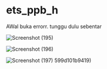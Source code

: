 # ets_ppb_h

AWal buka errorr. tunggu dulu sebentar

![Screenshot (195)](https://github.com/FathanAbi/ets_ppb_h/assets/90834092/fac032a6-8893-4895-b505-89fbb99d6623)

![Screenshot (196)](https://github.com/FathanAbi/ets_ppb_h/assets/90834092/95f3014a-ed42-4069-9cb8-6e82d0ccbdf6)


![Screenshot (197)](https://github.com/FathanAbi/ets_ppb_h/assets/90834092/e48d490d-81a4-4ca8-9112-8d93c590c874)
599d101b9419)
